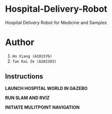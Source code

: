 # Hospital-Delivery-Robot
Hospital Delivery Robot for Medicine and Samples

# Author
1. `Ho Xiang (A181576)`
2. `Tan Kai Ze (A202383)`

## Instructions
**LAUNCH HOSPITAL WORLD IN GAZEBO**


**RUN SLAM AND RVIZ**


**INITIATE MULITPOINT NAVIGATION**
